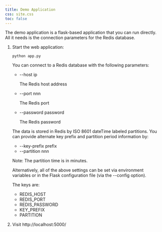 ```yaml
---
title: Demo Application
css: site.css
toc: false
---
```


The demo application is a flask-based application that you can run directly.
All it needs is the connection parameters for the Redis database.

1. Start the web application:

   ```
   python app.py
   ```

   You can connect to a Redis database with the following parameters:

    * --host ip

      The Redis host address
    * --port nnn

      The Redis port

    * --password password

      The Redis password

   The data is stored in Redis by ISO 8601 dateTime labeled partitions. You can provide alternate key prefix and partition period information by:

    * --key-prefix prefix
    * --partition nnn

   Note: The partition time is in minutes.

   Alternatively, all of the above settings can be set via environment variables
   or in the Flask configuration file (via the --config option).

   The keys are:

    * REDIS_HOST
    * REDIS_PORT
    * REDIS_PASSWORD
    * KEY_PREFIX
    * PARTITION

1. Visit http://localhost:5000/
